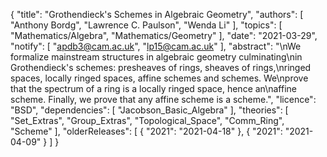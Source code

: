 {
    "title": "Grothendieck's Schemes in Algebraic Geometry",
    "authors": [
        "Anthony Bordg",
        "Lawrence C. Paulson",
        "Wenda Li"
    ],
    "topics": [
        "Mathematics/Algebra",
        "Mathematics/Geometry"
    ],
    "date": "2021-03-29",
    "notify": [
        "apdb3@cam.ac.uk",
        "lp15@cam.ac.uk"
    ],
    "abstract": "\nWe formalize mainstream structures in algebraic geometry culminating\nin Grothendieck's schemes: presheaves of rings, sheaves of rings,\nringed spaces, locally ringed spaces, affine schemes and schemes. We\nprove that the spectrum of a ring is a locally ringed space, hence an\naffine scheme. Finally, we prove that any affine scheme is a scheme.",
    "licence": "BSD",
    "dependencies": [
        "Jacobson_Basic_Algebra"
    ],
    "theories": [
        "Set_Extras",
        "Group_Extras",
        "Topological_Space",
        "Comm_Ring",
        "Scheme"
    ],
    "olderReleases": [
        {
            "2021": "2021-04-18"
        },
        {
            "2021": "2021-04-09"
        }
    ]
}